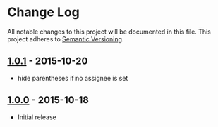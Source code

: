 # Change Log
All notable changes to this project will be documented in this file.
This project adheres to [Semantic Versioning](http://semver.org/).

## [1.0.1] - 2015-10-20
- hide parentheses if no assignee is set

## [1.0.0] - 2015-10-18
- Initial release

[1.0.0]: https://github.com/MMore/jira2lametric/tree/v1.0.0
[1.0.1]: https://github.com/MMore/jira2lametric/tree/v1.0.1
